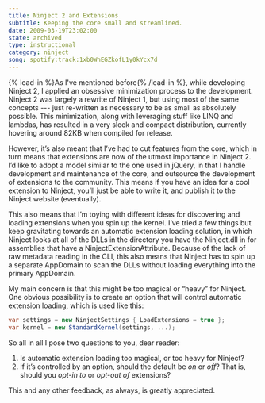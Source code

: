 ```yaml
---
title: Ninject 2 and Extensions
subtitle: Keeping the core small and streamlined.
date: 2009-03-19T23:02:00
state: archived
type: instructional
category: ninject
song: spotify:track:1xb0WhEGZkofL1y0kYcx7d
---
```


{% lead-in %}As I've mentioned before{% /lead-in %}, while developing Ninject 2, I applied an obsessive minimization process to the development. Ninject 2 was largely a rewrite of Ninject 1, but using most of the same concepts --- just re-written as necessary to be as small as absolutely possible. This minimization, along with leveraging stuff like LINQ and lambdas, has resulted in a very sleek and compact distribution, currently hovering around 82KB when compiled for release.

However, it’s also meant that I’ve had to cut features from the core, which in turn means that extensions are now of the utmost importance in Ninject 2. I’d like to adopt a model similar to the one used in jQuery, in that I handle development and maintenance of the core, and outsource the development of extensions to the community. This means if you have an idea for a cool extension to Ninject, you’ll just be able to write it, and publish it to the Ninject website (eventually).

This also means that I’m toying with different ideas for discovering and loading extensions when you spin up the kernel. I’ve tried a few things but keep gravitating towards an automatic extension loading solution, in which Ninject looks at all of the DLLs in the directory you have the Ninject.dll in for assemblies that have a NinjectExtensionAttribute. Because of the lack of raw metadata reading in the CLI, this also means that Ninject has to spin up a separate AppDomain to scan the DLLs without loading everything into the primary AppDomain.

My main concern is that this might be too magical or “heavy” for Ninject. One obvious possibility is to create an option that will control automatic extension loading, which is used like this:

```csharp
var settings = new NinjectSettings { LoadExtensions = true };
var kernel = new StandardKernel(settings, ...);
```

So all in all I pose two questions to you, dear reader:

1. Is automatic extension loading too magical, or too heavy for Ninject?
2. If it’s controlled by an option, should the default be _on_ or _off_? That is, should you _opt-in to_ or _opt-out of_ extensions?

This and any other feedback, as always, is greatly appreciated.
